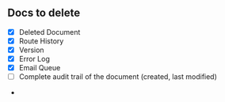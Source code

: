 ## Docs to delete
- [x] Deleted Document
- [x] Route History
- [x] Version
- [x] Error Log
- [x] Email Queue
- [ ] Complete audit trail of the document (created, last modified)
- 